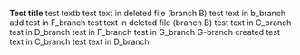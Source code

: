 **Test title**
test textb
test text in deleted file (branch B)
test text in b_branch
add test in F_branch
test text in deleted file (branch B)
test text in C_branch
test in D_branch
test in F_branch
test in G_branch
G-branch created
test text in C_branch
test text in D_branch
